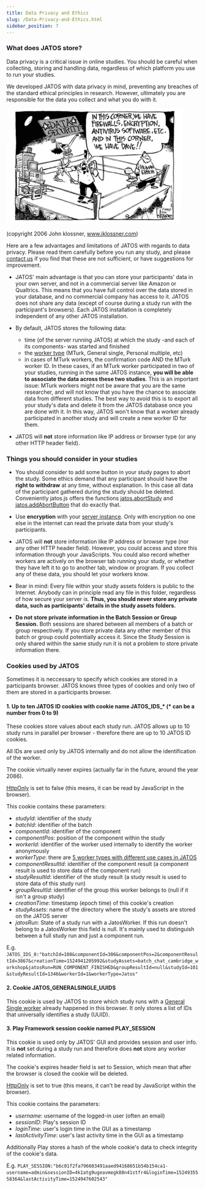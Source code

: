 ```yaml
---
title: Data Privacy and Ethics
slug: /Data-Privacy-and-Ethics.html
sidebar_position: 7
---
```


### What does JATOS store?

Data privacy is a critical issue in online studies. You should be careful when collecting, storing and handling data, regardless of which platform you use to run your studies. 

We developed JATOS with data privacy in mind, preventing any breaches of the standard ethical principles in research. However, ultimately you are responsible for the data you collect and what you do with it. 

![GUI Screenshot](/img/IMG_1376.JPG)

(copyright 2006 John klossner, www.jklossner.com)

Here are a few advantages and limitations of JATOS with regards to data privacy. Please read them carefully before you run any study, and please [contact us](Contact-us.html) if you find that these are not sufficient, or have suggestions for improvement.  

* JATOS' main advantage is that you can store your participants' data in your own server, and not in a commercial server like Amazon or Qualtrics. This means that you have full control over the data stored in your database, and no commercial company has access to it. JATOS does not share any data (except of course during a study run with the participant's browsers). Each JATOS installation is completely independent of any other JATOS installation.

* By default, JATOS stores the following data: 
  * time (of the server running JATOS) at which the study -and each of its components- was started and finished
  * the [worker type](Worker-Types.html) (MTurk, General single, Personal multiple, etc) 
  * in cases of MTurk workers, the confirmation code AND the MTurk worker ID. In these cases, if an MTurk worker participated in two of your studies, running in the same JATOS instance, **you will be able to associate the data across these two studies**. This is an important issue: MTurk workers might not be aware that you are the same researcher, and will not know that you have the chance to associate data from different studies. The best way to avoid this is to export all your study's data and delete it from the JATOS database once you are done with it. In this way, JATOS won't know that a worker already participated in another study and will create a new worker ID for them.   

* JATOS will **not** store information like IP address or browser type (or any other HTTP header field).

### Things you should consider in your studies 

* You should consider to add some button in your study pages to abort the study. Some ethics demand that any participant should have the **right to withdraw** at any time, without explanation. In this case all data of the participant gathered during the study should be deleted. Conveniently jatos.js offers the functions [jatos.abortStudy](jatos.js-Reference.html#jatosabortstudy) and [jatos.addAbortButton](jatos.js-Reference.html#jatosaddabortbutton) that do exactly that.

* Use **encryption** with your [server instance](JATOS-on-a-server.html). Only with encryption no one else in the internet can read the private data from your study's participants.

* JATOS will **not** store information like IP address or browser type (nor any other HTTP header field). However, you could access and store this information through your JavaScripts. You could also record whether workers are actively on the browser tab running your study, or whether they have left it to go to another tab, window or program. If you collect any of these data, you should let your workers know. 

* Bear in mind: Every file within your study assets folders is public to the Internet. Anybody can in principle read any file in this folder, regardless of how secure your server is. **Thus, you should never store any private data, such as participants' details in the study assets folders.**

* **Do not store private information in the Batch Session or Group Session.** Both sessions are shared between all members of a batch or group respectively. If you store private data any other member of this batch or group could potentially access it. Since the Study Session is only shared within the same study run it is not a problem to store private information there.

### Cookies used by JATOS

Sometimes it is neccessary to specify which cookies are stored in a participants browser. JATOS knows three types of cookies and only two of them are stored in a participants browser.

#### 1. Up to ten JATOS ID cookies with cookie name JATOS_IDS_* (* can be a number from 0 to 9)

These cookies store values about each study run. JATOS allows up to 10 study runs in parallel per browser - therefore there are up to 10 JATOS ID cookies.

All IDs are used only by JATOS internally and do not allow the identification of the worker.

The cookie virtually never expires (actually far in the future, around the year 2086).

[HttpOnly](https://www.owasp.org/index.php/HttpOnly) is set to false (this means, it can be read by JavaScript in the browser).

This cookie contains these parameters:

* _studyId_: identifier of the study
* _batchId_: identifier of the batch
* _componentId_: identifier of the component
* _componentPos_: position of the component within the study
* _workerId_: identifier of the worker used internally to identify the worker anonymously
* _workerType_: there are [5 worker types with different use cases in JATOS](http://www.jatos.org/Worker-Types.html)
* _componentResultId_: identifier of the component result (a component result is used to store data of the component run)
* _studyResultId_: identifier of the study result (a study result is used to store data of this study run)
* _groupResultId_: identifier of the group this worker belongs to (null if it isn't a group study)
* _creationTime_: timestamp (epoch time) of this cookie's creation
* _studyAssets_: name of the directory where the study's assets are stored on the JATOS server
* _jatosRun_: State of a study run with a JatosWorker. If this run doesn't belong to a JatosWorker this field is null. It's mainly used to distinguish between a full study run and just a component run.

E.g. `JATOS_IDS_0:"batchId=108&componentId=306&componentPos=2&componentResultId=3867&creationTime=1524941205992&studyAssets=batch_chat_cambridge_workshop&jatosRun=RUN_COMPONENT_FINISHED&groupResultId=null&studyId=101&studyResultId=1346&workerId=1&workerType=Jatos"`

#### 2. Cookie JATOS_GENERALSINGLE_UUIDS

This cookie is used by JATOS to store which study runs with a [General Single worker](http://www.jatos.org/Worker-Types.html#general-single-worker) already happened in this browser. It only stores a list of IDs that universally identifies a study (UUID).

#### 3. Play Framework session cookie named PLAY_SESSION

This cookie is used only by JATOS' GUI and provides session and user info. It is **not** set during a study run and therefore does **not** store any worker related information.

The cookie's expires header field is set to Session, which mean that after the browser is closed the cookie will be deleted.

[HttpOnly](https://www.owasp.org/index.php/HttpOnly) is set to true (this means, it can't be read by JavaScript within the browser).

This cookie contains the parameters:

* _username_: username of the logged-in user (often an email)
* _sessionID_: Play's session ID
* _loginTime_: user's login time in the GUI as a timestamp
* _lastActivityTime_: user's last activity time in the GUI as a timestamp

Additionally Play stores a hash of the whole cookie's data to check integrity of the cookie's data.

E.g. `PLAY_SESSION:"b6c01f2fa796603491aaed94168651b54b154ca1-username=admin&sessionID=4k1atg9ugeavmegk88n41stfr4&loginTime=1524935558364&lastActivityTime=1524947602543"`
